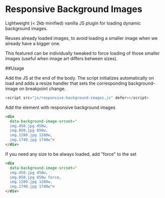# Responsive Background Images
Lightweight (< 2kb minified) vanilla JS plugin for loading dynamic background images.

Reuses already loaded images, to avoid loading a smaller image when we already have a bigger one.

This featured can be individually tweaked to force loading of those smaller images (useful when image art differs between sizes).


##Usage

Add the JS at the end of the body.
The script initializes automatically on load and adds a resize handler that sets the corresponding background-image on breakpoint change.
```javascript
<script src="js/responsive-background-images.js" defer></script>
```

Add the element with responsive background images

```html
<div 
  data-background-image-srcset="
  img.450.jpg 450w, 
  img.850.jpg 850w, 
  img.1280.jpg 1280w, 
  img.1740.jpg 1740w">
</div>

```

If you need any size to be always loaded, add "force" to the set

```html
<div 
  data-background-image-srcset="
  img.450.jpg 450w, 
  img.850.jpg 850w force, 
  img.1280.jpg 1280w, 
  img.1740.jpg 1740w">
</div>

```
